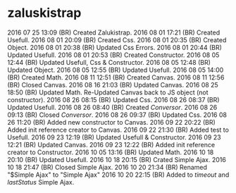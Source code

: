 # zaluskistrap
2016 07 25 13:09 (BR) Created Zalukistrap.
2016 08 01 17:21 (BR) Created Usefull.
2016 08 01 20:09 (BR) Created Css.
2016 08 01 20:35 (BR) Created Object.
2016 08 01 20:38 (BR) Updated Css Errors.
2016 08 01 20:44 (BR) Updated Usefull.
2016 08 01 20:53 (BR) Created Constructor.
2016 08 05 12:44 (BR) Updated Usefull, Css & Constructor.
2016 08 05 12:48 (BR) Updated Object.
2016 08 05 12:55 (BR) Updated Usefull.
2016 08 05 14:00 (BR) Created Math.
2016 08 11 12:51 (BR) Created Canvas.
2016 08 11 12:56 (BR) Closed Canvas.
2016 08 16 21:03 (BR) Updated Canvas.
2016 08 25 18:50 (BR) Updated Math. Re-Updated Canvas back to JS object (not constructor).
2016 08 26 08:15 (BR) Updated Css.
2016 08 26 08:37 (BR) Updated Usefull.
2016 08 26 08:40 (BR) Created _Conversor_.
2016 08 26 09:13 (BR) Closed _Conversor_.
2016 08 26 09:37 (BR) Updated Css.
2016 08 26 11:20 (BR) Added new constructor to Canvas.
2016 09 22 20:22 (BR) Added init reference creator to Canvas.
2016 09 22 21:30 (BR) Added test to Usefull.
2016 09 23 12:19 (BR) Updated Usefull & Constructor.
2016 09 23 12:21 (BR) Updated Canvas.
2016 09 23 12:22 (BR) Added init reference creator to Constructor.
2016 10 05 13:16 (BR) Updated Math.
2016 10 18 20:10 (BR) Updated Usefull.
2016 10 18 20:15 (BR) Crated Simple Ajax.
2016 10 18 21:47 (BR) Closed Simple Ajax.
2016 10 20 21:34 (BR) Renamed "$Simple Ajax" to "Simple Ajax"
2016 10 20 22:15 (BR) Added to *timeout* and *lastStatus* Simple Ajax.
